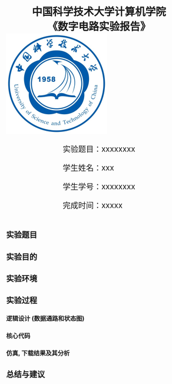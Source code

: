 <div style="text-align:center;font-size:2em;font-weight:bold;margin-top:20%">中国科学技术大学计算机学院</div>

<div style="text-align:center;font-size:2em;font-weight:bold">《数字电路实验报告》</div>







<img src="logo.png" style="zoom: 50%;" />





<div style="display: flex;flex-direction: column;align-items: center;font-size:1.5em">
<div>
<p>实验题目：xxxxxxxx</p>
<p>学生姓名：xxx</p>
<p>学生学号：xxxxxxxx</p>
<p>完成时间：xxxxx</p>
</div>
</div>


<div style="page-break-after:always"></div>

## 实验题目



## 实验目的



## 实验环境



## 实验过程

### 逻辑设计 (数据通路和状态图)

### 核心代码

### 仿真, 下载结果及其分析



## 总结与建议